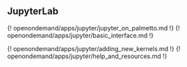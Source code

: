 
## JupyterLab

{! openondemand/apps/jupyter/jupyter_on_palmetto.md !}
{! openondemand/apps/jupyter/basic_interface.md !}
<!--{! openondemand/apps/jupyter/jupyterlab_configuration.md !}-->
{! openondemand/apps/jupyter/adding_new_kernels.md !}
{! openondemand/apps/jupyter/help_and_resources.md !}
